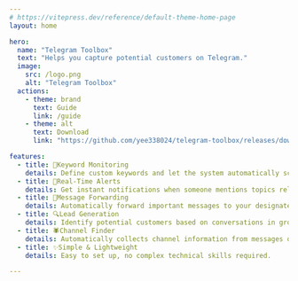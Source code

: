 ```yaml
---
# https://vitepress.dev/reference/default-theme-home-page
layout: home

hero:
  name: "Telegram Toolbox"
  text: "Helps you capture potential customers on Telegram."
  image:
    src: /logo.png
    alt: "Telegram Toolbox"
  actions:
    - theme: brand
      text: Guide
      link: /guide
    - theme: alt
      text: Download
      link: "https://github.com/yee338024/telegram-toolbox/releases/download/1.0.3/telegram-toolbox-1.0.3-win-x64.exe"

features:
  - title: 🎯Keyword Monitoring
    details: Define custom keywords and let the system automatically scan Telegram messages.
  - title: 🔔Real-Time Alerts
    details: Get instant notifications when someone mentions topics relevant to your business.
  - title: 📨Message Forwarding
    details: Automatically forward important messages to your designated chat or group.
  - title: 🔍Lead Generation
    details: Identify potential customers based on conversations in groups and channels.
  - title: 🕷️Channel Finder
    details: Automatically collects channel information from messages or user profiles.
  - title: ✨Simple & Lightweight
    details: Easy to set up, no complex technical skills required.

---
```


